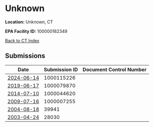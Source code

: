 # Unknown

**Location:** Unknown, CT

**EPA Facility ID:** 100000182349

[Back to CT Index](../../index.md)

## Submissions

| Date | Submission ID | Document Control Number |
|------|--------------|-------------------------|
| [2024-06-14](submissions/1000115226.md) | 1000115226 |  |
| [2019-06-17](submissions/1000079870.md) | 1000079870 |  |
| [2014-07-10](submissions/1000044620.md) | 1000044620 |  |
| [2009-07-16](submissions/1000007255.md) | 1000007255 |  |
| [2004-08-18](submissions/39941.md) | 39941 |  |
| [2003-04-24](submissions/28030.md) | 28030 |  |
